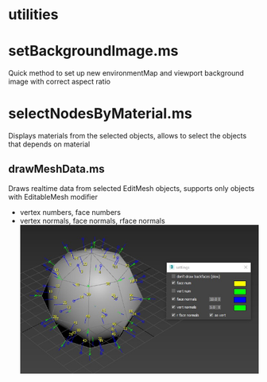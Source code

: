 # utilities

setBackgroundImage.ms
=====================
Quick method to set up new environmentMap and viewport background image with correct aspect ratio


selectNodesByMaterial.ms
========================
Displays materials from the selected objects, allows to select the objects that depends on material 


drawMeshData.ms
---------------
Draws realtime data from selected EditMesh objects, supports only objects with EditableMesh modifier 
+ vertex numbers, face numbers
+ vertex normals, face normals, rface normals 
![drawMeshData](drawMeshData_preview.jpg)


